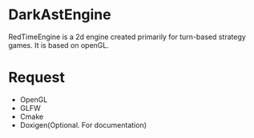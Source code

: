 # DarkAstEngine 
RedTimeEngine is a 2d engine created primarily for turn-based strategy games. It is based on openGL.
# Request
* OpenGL
* GLFW
* Cmake
* Doxigen(Optional. For documentation)
